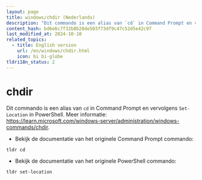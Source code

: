 ```yaml
---
layout: page
title: windows/chdir (Nederlands)
description: "Dit commando is een alias van `cd` in Command Prompt en vervolgens `Set-Location` in PowerShell."
content_hash: bd6e6c7f32b8b28de503f73df9c47c52d5e42c97
last_modified_at: 2024-10-10
related_topics:
  - title: English version
    url: /en/windows/chdir.html
    icon: bi bi-globe
tldri18n_status: 2
---
```

# chdir

Dit commando is een alias van `cd` in Command Prompt en vervolgens `Set-Location` in PowerShell.
Meer informatie: <https://learn.microsoft.com/windows-server/administration/windows-commands/chdir>.

- Bekijk de documentatie van het originele Command Prompt commando:

`tldr cd`

- Bekijk de documentatie van het originele PowerShell commando:

`tldr set-location`
